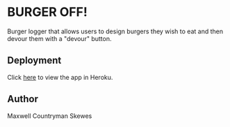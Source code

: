 # BURGER OFF!
Burger logger that allows users to design burgers they wish to eat and then devour them with a "devour" button.

## Deployment
Click [here](https://burgeroff.herokuapp.com/) to view the app in Heroku.

## Author
Maxwell Countryman Skewes
